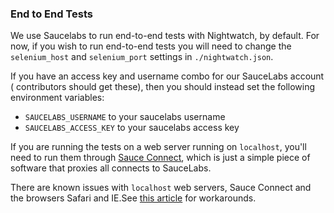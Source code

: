### End to End Tests
We use Saucelabs to run end-to-end tests with Nightwatch, by default. For now,
if you wish to run end-to-end tests you will need to change the `selenium_host` 
and `selenium_port` settings in `./nightwatch.json`.

If you have an access key and username combo for our SauceLabs account (
contributors should get these), then you should instead set the following
environment variables:

- `SAUCELABS_USERNAME` to your saucelabs username
- `SAUCELABS_ACCESS_KEY` to your saucelabs access key

If you are running the tests on a web server running on `localhost`, you'll need
to run them through [Sauce Connect](https://docs.saucelabs.com/reference/sauce-connect/),
which is just a simple piece of software that proxies all connects to SauceLabs.

There are known issues with `localhost` web servers, Sauce Connect and the browsers
Safari and IE.See [this article](https://support.saucelabs.com/customer/portal/articles/2005369-testing-with-a-localhost-server-and-some-browsers-can-t-load-my-website) 
for workarounds.
